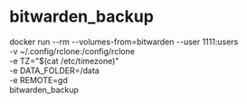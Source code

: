 # bitwarden_backup
docker run --rm --volumes-from=bitwarden --user 1111:users \
-v ~/.config/rclone:/config/rclone \
-e TZ="$(cat /etc/timezone)" \
-e DATA_FOLDER=/data \
-e REMOTE=gd \
bitwarden_backup
